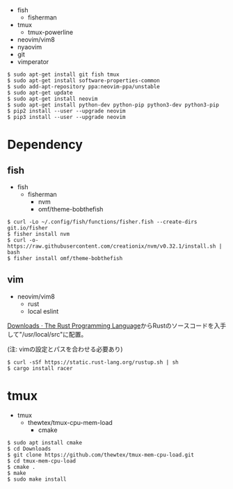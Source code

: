 - fish
  - fisherman
- tmux
  - tmux-powerline
- neovim/vim8
- nyaovim
- git
- vimperator

```
$ sudo apt-get install git fish tmux
$ sudo apt-get install software-properties-common
$ sudo add-apt-repository ppa:neovim-ppa/unstable
$ sudo apt-get update
$ sudo apt-get install neovim
$ sudo apt-get install python-dev python-pip python3-dev python3-pip
$ pip2 install --user --upgrade neovim
$ pip3 install --user --upgrade neovim
```

# Dependency

## fish

- fish
  - fisherman
    - nvm
    - omf/theme-bobthefish

```
$ curl -Lo ~/.config/fish/functions/fisher.fish --create-dirs git.io/fisher
$ fisher install nvm
$ curl -o- https://raw.githubusercontent.com/creationix/nvm/v0.32.1/install.sh | bash
$ fisher install omf/theme-bobthefish
```

## vim

- neovim/vim8
  - rust
  - local eslint

[Downloads · The Rust Programming Language](https://www.rust-lang.org/en-US/downloads.html "Downloads · The Rust Programming Language")からRustのソースコードを入手して"/usr/local/src"に配置。

(注: vimの設定とパスを合わせる必要あり)

```
$ curl -sSf https://static.rust-lang.org/rustup.sh | sh
$ cargo install racer
```

# tmux

- tmux
  - thewtex/tmux-cpu-mem-load
    - cmake

```
$ sudo apt install cmake
$ cd Downloads
$ git clone https://github.com/thewtex/tmux-mem-cpu-load.git
$ cd tmux-mem-cpu-load
$ cmake .
$ make
$ sudo make install
```
